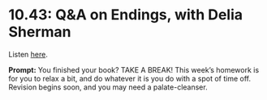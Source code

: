 # 10.43: Q&A on Endings, with Delia Sherman 

Listen [here](http://www.writingexcuses.com/2015/10/25/writing-excuses-10-43-qa-on-endings-with-delia-sherman/). 

**Prompt:** You finished your book? TAKE A BREAK! This week’s homework is for you to relax a bit, and do whatever it is you do with a spot of time off. Revision begins soon, and you may need a palate-cleanser.
